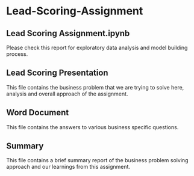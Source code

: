 # Lead-Scoring-Assignment

## Lead Scoring Assignment.ipynb
Please check this report for exploratory data analysis and model building process.

## Lead Scoring Presentation
This file contains the business problem that we are trying to solve here, analysis and overall approach of the assignment.

## Word Document
This file contains the answers to various business specific questions.

## Summary
This file contains a brief summary report of the business problem solving approach and our learnings from this assignment.
